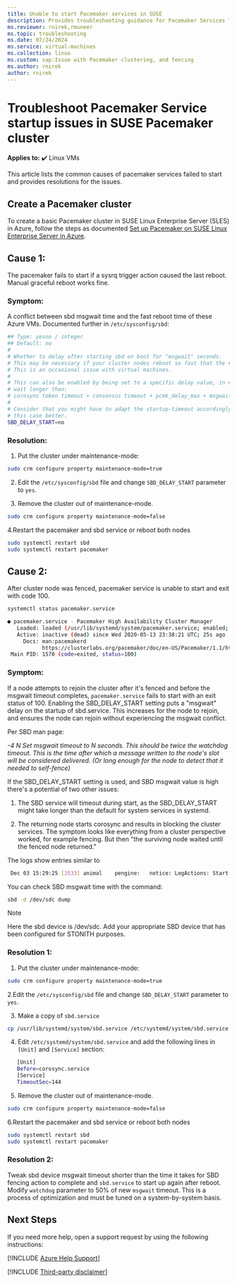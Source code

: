 ```yaml
---
title: Unable to start Pacemaker services in SUSE
description: Provides troubleshooting guidance for Pacemaker Services fail to start
ms.reviewer: rnirek,rmuneer
ms.topic: troubleshooting
ms.date: 07/24/2024
ms.service: virtual-machines
ms.collection: linux
ms.custom: sap:Issue with Pacemaker clustering, and fencing
ms.author: rnirek
author: rnirek
---
```


# Troubleshoot Pacemaker Service startup issues in SUSE Pacemaker cluster

**Applies to:** :heavy_check_mark: Linux VMs

This article lists the common causes of pacemaker services failed to start and provides resolutions for the issues.

## Create a Pacemaker cluster

To create a basic Pacemaker cluster in  SUSE Linux Enterprise Server (SLES) in Azure, follow the steps as documented [Set up Pacemaker on SUSE Linux Enterprise Server in Azure](/azure/sap/workloads/high-availability-guide-suse-pacemaker).

## Cause 1:
The pacemaker fails to start if a sysrq trigger action caused the last reboot. Manual graceful reboot works fine.

### Symptom:
A conflict between sbd msgwait time and the fast reboot time of these Azure VMs. Documented further in `/etc/sysconfig/sbd`:

```bash
## Type: yesno / integer
## Default: no
#
# Whether to delay after starting sbd on boot for "msgwait" seconds.
# This may be necessary if your cluster nodes reboot so fast that the # other nodes are still waiting in the fence acknowledgement phase.
# This is an occasional issue with virtual machines.
#
# This can also be enabled by being set to a specific delay value, in # seconds. Sometimes a longer delay than the default, "msgwait", is # needed, for example in the cases where it's considered to be safer to 
# wait longer than:
# corosync token timeout + consensus timeout + pcmk_delay_max + msgwait # # Be aware that the special value "1" means "yes" rather than "1s".
#
# Consider that you might have to adapt the startup-timeout accordingly # if the default isn't sufficient. (TimeoutStartSec for systemd) # # This option may be ignored at a later point, once pacemaker handles 
# this case better.
SBD_DELAY_START=no
```

### Resolution:

1. Put the cluster under maintenance-mode:
```bash
sudo crm configure property maintenance-mode=true
```
2. Edit the `/etc/sysconfig/sbd` file and change `SBD_DELAY_START` parameter to `yes`.

3. Remove the cluster out of maintenance-mode.
```bash
sudo crm configure property maintenance-mode=false
```
4.Restart the pacemaker and sbd  service or reboot both nodes
```bash
sudo systemctl restart sbd
sudo systemctl restart pacemaker
```

## Cause 2:
After cluster node was fenced, pacemaker service is unable to start and exit with code 100.
```bash
systemctl status pacemaker.service

● pacemaker.service - Pacemaker High Availability Cluster Manager
   Loaded: loaded (/usr/lib/systemd/system/pacemaker.service; enabled; vendor preset: disabled)
   Active: inactive (dead) since Wed 2020-05-13 23:38:21 UTC; 25s ago
     Docs: man:pacemakerd
           https://clusterlabs.org/pacemaker/doc/en-US/Pacemaker/1.1/html-single/Pacemaker_Explained/index.html
 Main PID: 1570 (code=exited, status=100)
```

### Symptom:
If a node attempts to rejoin the cluster after it's fenced and before the msgwait timeout completes, `pacemaker.service` fails to start with an exit status of 100. Enabling the SBD_DELAY_START setting puts a "msgwait" delay on the startup of sbd.service. This increases for the node to rejoin, and ensures the node can rejoin without experiencing the msgwait conflict. 

Per SBD man page:

*-4 N Set msgwait timeout to N seconds. This should be twice the watchdog timeout. This is the time after which a message written to the node's slot will be considered delivered. (Or long enough for the node to detect that it needed to self-fence)*

If the SBD_DELAY_START setting is used, and SBD msgwait value is high there's a potential of two other issues:

1. The SBD service will timeout during start, as the SBD_DELAY_START might take longer than the default for system services in systemd.

2. The returning node starts corosync and results in  blocking the cluster services. The symptom looks like everything from a cluster perspective worked, for example fencing. But then "the surviving node waited until the fenced node returned."

The logs show entries similar to

```bash
 Dec 03 15:29:25 [3533] animal    pengine:   notice: LogActions: Start   fs_mysap   (animal - blocked)
```

You can check SBD msgwait time with the command:

```bash
sbd -d /dev/sdc dump
```

> [!NOTE]
> Here the sbd device is /dev/sdc. Add your appropriate SBD device that has been configured for STONITH purposes.

### Resolution 1:

1. Put the cluster under maintenance-mode:
```bash
sudo crm configure property maintenance-mode=true
```

2.Edit the `/etc/sysconfig/sbd` file and change `SBD_DELAY_START` parameter to `yes`.

3. Make a copy of `sbd.service`

```bash
cp /usr/lib/systemd/system/sbd.service /etc/systemd/system/sbd.service
```

4. Edit `/etc/systemd/system/sbd.service` and add the following lines in `[Unit]` and `[Service]` section:

```bash
   [Unit]
   Before=corosync.service
   [Service]
   TimeoutSec=144
```

5. Remove the cluster out of maintenance-mode.

```bash
sudo crm configure property maintenance-mode=false
```

6.Restart the pacemaker and sbd  service or reboot both nodes

```bash
sudo systemctl restart sbd
sudo systemctl restart pacemaker
```

### Resolution 2:
Tweak sbd device msgwait timeout shorter than the time it takes for SBD fencing action to complete and `sbd.service` to start up again after reboot. Modify `watchdog` parameter to 50% of new `msgwait` timeout. This is a process of optimization and must be tuned on a system-by-system basis.

## Next Steps

If you need more help, open a support request by using the following instructions:

[!INCLUDE [Azure Help Support](../../../includes/azure-help-support.md)]

[!INCLUDE [Third-party disclaimer](../../../includes/third-party-disclaimer.md)]
